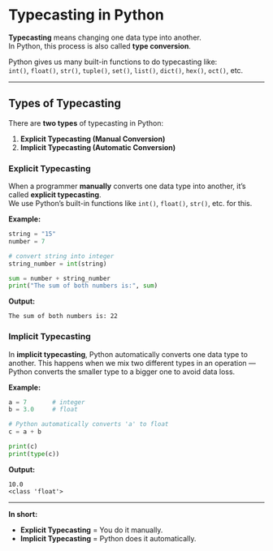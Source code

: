 # Typecasting in Python  

**Typecasting** means changing one data type into another.  
In Python, this process is also called **type conversion**.  

Python gives us many built-in functions to do typecasting like:  
`int()`, `float()`, `str()`, `tuple()`, `set()`, `list()`, `dict()`, `hex()`, `oct()`, etc.  

---

## Types of Typecasting  

There are **two types** of typecasting in Python:  
1. **Explicit Typecasting (Manual Conversion)**  
2. **Implicit Typecasting (Automatic Conversion)**  


### Explicit Typecasting  
When a programmer **manually** converts one data type into another, it’s called **explicit typecasting**.  
We use Python’s built-in functions like `int()`, `float()`, `str()`, etc. for this.  

**Example:**  
```python
string = "15"
number = 7

# convert string into integer
string_number = int(string)

sum = number + string_number
print("The sum of both numbers is:", sum)
````

**Output:**

```
The sum of both numbers is: 22
```


### Implicit Typecasting

In **implicit typecasting**, Python automatically converts one data type to another.
This happens when we mix two different types in an operation — Python converts the smaller type to a bigger one to avoid data loss.

**Example:**

```python
a = 7       # integer
b = 3.0     # float

# Python automatically converts 'a' to float
c = a + b

print(c)
print(type(c))
```

**Output:**

```
10.0
<class 'float'>
```

---

**In short:**

* **Explicit Typecasting** = You do it manually.
* **Implicit Typecasting** = Python does it automatically.
